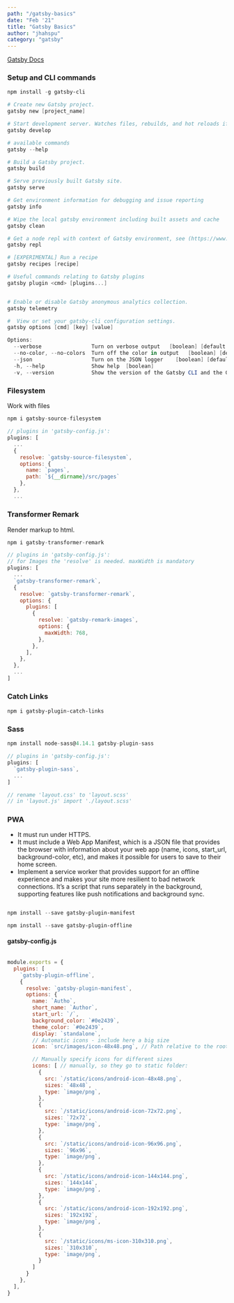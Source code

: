 ```yaml
---
path: "/gatsby-basics"
date: "Feb '21"
title: "Gatsby Basics"
author: "jhahspu"
category: "gatsby"
---
```


[Gatsby Docs](https://www.gatsbyjs.com/docs/)


### Setup and CLI commands

```powershell
npm install -g gatsby-cli

# Create new Gatsby project.
gatsby new [project_name]

# Start development server. Watches files, rebuilds, and hot reloads if something changes
gatsby develop

# available commands
gatsby --help

# Build a Gatsby project.
gatsby build

# Serve previously built Gatsby site.
gatsby serve

# Get environment information for debugging and issue reporting
gatsby info

# Wipe the local gatsby environment including built assets and cache
gatsby clean

# Get a node repl with context of Gatsby environment, see (https://www.gatsbyjs.com/docs/gatsby-repl/)
gatsby repl

# [EXPERIMENTAL] Run a recipe
gatsby recipes [recipe]

# Useful commands relating to Gatsby plugins
gatsby plugin <cmd> [plugins...]


# Enable or disable Gatsby anonymous analytics collection.
gatsby telemetry

#  View or set your gatsby-cli configuration settings.
gatsby options [cmd] [key] [value]

Options:
  --verbose                Turn on verbose output   [boolean] [default: false]
  --no-color, --no-colors  Turn off the color in output   [boolean] [default: false]
  --json                   Turn on the JSON logger    [boolean] [default: false]
  -h, --help               Show help  [boolean]
  -v, --version            Show the version of the Gatsby CLI and the Gatsby package in the current project    [boolean]
```


#####


### Filesystem

Work with files

```javascript
npm i gatsby-source-filesystem

// plugins in 'gatsby-config.js':
plugins: [
  ...
  {
    resolve: `gatsby-source-filesystem`,
    options: {
      name: `pages`,
      path: `${__dirname}/src/pages`
    },
  },
  ...
```


#####


### Transformer Remark

Render markup to html.

```javascript
npm i gatsby-transformer-remark

// plugins in 'gatsby-config.js':
// for Images the 'resolve' is needed. maxWidth is mandatory
plugins: [
  ...
  `gatsby-transformer-remark`,
  {
    resolve: `gatsby-transformer-remark`,
    options: {
      plugins: [
        {
          resolve: `gatsby-remark-images`,
          options: {
            maxWidth: 768,
          },
        },
      ],
    },
  },
  ...
]
```


#####


### Catch Links

```powershell
npm i gatsby-plugin-catch-links
```


#####


### Sass

```javascript
npm install node-sass@4.14.1 gatsby-plugin-sass

// plugins in 'gatsby-config.js':
plugins: [
  `gatsby-plugin-sass`,
  ...
]

// rename 'layout.css' to 'layout.scss'
// in 'layout.js' import './layout.scss'
```


#####


### PWA



- It must run under HTTPS.
- It must include a Web App Manifest, which is a JSON file that provides the browser with information about your web app (name, icons, start_url, background-color, etc), and makes it possible for users to save to their home screen.
- Implement a service worker that provides support for an offline experience and makes your site more resilient to bad network connections. It’s a script that runs separately in the background, supporting features like push notifications and background sync.



```powershell

npm install --save gatsby-plugin-manifest 

npm install --save gatsby-plugin-offline
```

#### gatsby-config.js

```javascript

module.exports = {
  plugins: [
    `gatsby-plugin-offline`,
    {
      resolve: `gatsby-plugin-manifest`,
      options: {
        name: `Autho`,
        short_name: `Author`,
        start_url: `/`,
        background_color: `#0e2439`,
        theme_color: `#0e2439`,
        display: `standalone`,
        // Automatic icons - include here a big size
        icon: `src/images/icon-48x48.png`, // Path relative to the root 

        // Manually specify icons for different sizes
        icons: [ // manually, so they go to static folder:
          {
            src: `/static/icons/android-icon-48x48.png`,
            sizes: `48x48`,
            type: `image/png`,
          },
          {
            src: `/static/icons/android-icon-72x72.png`,
            sizes: `72x72`,
            type: `image/png`,
          },
          {
            src: `/static/icons/android-icon-96x96.png`,
            sizes: `96x96`,
            type: `image/png`,
          },
          {
            src: `/static/icons/android-icon-144x144.png`,
            sizes: `144x144`,
            type: `image/png`,
          },
          {
            src: `/static/icons/android-icon-192x192.png`,
            sizes: `192x192`,
            type: `image/png`,
          },
          {
            src: `/static/icons/ms-icon-310x310.png`,
            sizes: `310x310`,
            type: `image/png`,
          }
        ]
      }
    },
  ],
}
```
